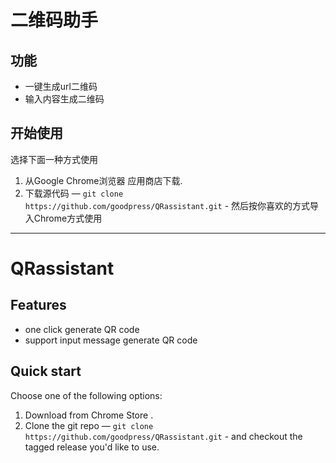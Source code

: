 # 二维码助手

## 功能
* 一键生成url二维码
* 输入内容生成二维码

## 开始使用
   选择下面一种方式使用
1. 从Google  Chrome浏览器 应用商店下载.
2. 下载源代码 — `git clone  https://github.com/goodpress/QRassistant.git` - 然后按你喜欢的方式导入Chrome方式使用


---
# QRassistant

## Features
* one click generate QR code
* support input message generate QR code

## Quick start

Choose one of the following options:

1. Download from Chrome Store .
2. Clone the git repo — `git clone
   https://github.com/goodpress/QRassistant.git` - and checkout the tagged
   release you'd like to use.

